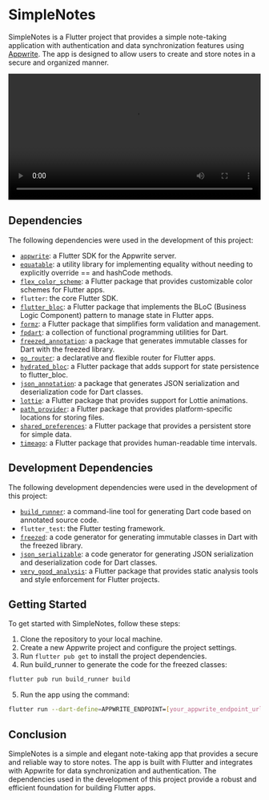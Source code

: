# SimpleNotes

SimpleNotes is a Flutter project that provides a simple note-taking application with authentication and data
synchronization features using [Appwrite](https://appwrite.io/). The app is designed to allow users to create and store
notes in a secure and organized manner.

<video width="100%" src="https://user-images.githubusercontent.com/48889672/233867067-461fbf77-f07f-4cfe-b1ba-50fdde3b64fb.mp4" alt="Simple Note App"></video>

## Dependencies

The following dependencies were used in the development of this project:

- [`appwrite`](https://pub.dev/packages/appwrite): a Flutter SDK for the Appwrite server.
- [`equatable`](https://pub.dev/packages/equatable): a utility library for implementing equality without needing to
  explicitly override == and hashCode methods.
- [`flex_color_scheme`](https://pub.dev/packages/flex_color_scheme): a Flutter package that provides customizable color
  schemes for Flutter apps.
- `flutter`: the core Flutter SDK.
- [`flutter_bloc`](https://pub.dev/packages/flutter_bloc): a Flutter package that implements the BLoC (Business Logic
  Component) pattern to manage state in Flutter apps.
- [`formz`](https://pub.dev/packages/formz): a Flutter package that simplifies form validation and management.
- [`fpdart`](https://pub.dev/packages/fpdart): a collection of functional programming utilities for Dart.
- [`freezed_annotation`](https://pub.dev/packages/freezed_annotation): a package that generates immutable classes for
  Dart with the freezed library.
- [`go_router`](https://pub.dev/packages/go_router): a declarative and flexible router for Flutter apps.
- [`hydrated_bloc`](https://pub.dev/packages/hydrated_bloc): a Flutter package that adds support for state persistence
  to flutter_bloc.
- [`json_annotation`](https://pub.dev/packages/json_annotation): a package that generates JSON serialization and
  deserialization code for Dart classes.
- [`lottie`](https://pub.dev/packages/lottie): a Flutter package that provides support for Lottie animations.
- [`path_provider`](https://pub.dev/packages/path_provider): a Flutter package that provides platform-specific locations
  for storing files.
- [`shared_preferences`](https://pub.dev/packages/shared_preferences): a Flutter package that provides a persistent
  store for simple data.
- [`timeago`](https://pub.dev/packages/timeago): a Flutter package that provides human-readable time intervals.

## Development Dependencies

The following development dependencies were used in the development of this project:

- [`build_runner`](https://pub.dev/packages/build_runner): a command-line tool for generating Dart code based on
  annotated source code.
- `flutter_test`: the Flutter testing framework.
- [`freezed`](https://pub.dev/packages/freezed): a code generator for generating immutable classes in Dart with the
  freezed library.
- [`json_serializable`](https://pub.dev/packages/json_serializable): a code generator for generating JSON serialization
  and deserialization code for Dart classes.
- [`very_good_analysis`](https://pub.dev/packages/very_good_analysis): a Flutter package that provides static analysis
  tools and style enforcement for Flutter projects.

## Getting Started

To get started with SimpleNotes, follow these steps:

1. Clone the repository to your local machine.
2. Create a new Appwrite project and configure the project settings.
3. Run `flutter pub get` to install the project dependencies.
4. Run build_runner to generate the code for the freezed classes:

```sh
flutter pub run build_runner build
```

5. Run the app using the command:

```sh
flutter run --dart-define=APPWRITE_ENDPOINT=[your_appwrite_endpoint_url] --dart-define=APPWRITE_PROJECT_ID=[your_appwrite_project_id] --dart-define=APPWRITE_NOTE_DATABASE_ID=[database-id] --dart-define=APPWRITE_NOTE_COLLECTION_ID=[collection-id]
```

## Conclusion

SimpleNotes is a simple and elegant note-taking app that provides a secure and reliable way to store notes. The app is
built with Flutter and integrates with Appwrite for data synchronization and authentication. The dependencies used in
the development of this project provide a robust and efficient foundation for building Flutter apps.

